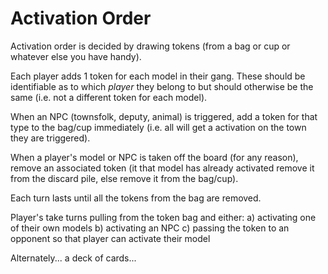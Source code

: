 # Activation Order

Activation order is decided by drawing tokens (from a bag or cup or whatever else you have handy).

Each player adds 1 token for each model in their gang. These should be identifiable as to which _player_ they belong to but should otherwise be the same (i.e. not a different token for each model).

When an NPC (townsfolk, deputy, animal) is triggered, add a token for that type to the bag/cup immediately (i.e. all will get a activation on the town they are triggered).

When a player's model or NPC is taken off the board (for any reason), remove an associated token (it that model has already activated remove it from the discard pile, else remove it from the bag/cup).

Each turn lasts until all the tokens from the bag are removed.

Player's take turns pulling from the token bag and either:
a) activating one of their own models
b) activating an NPC
c) passing the token to an opponent so that player can activate their model


Alternately... a deck of cards...
